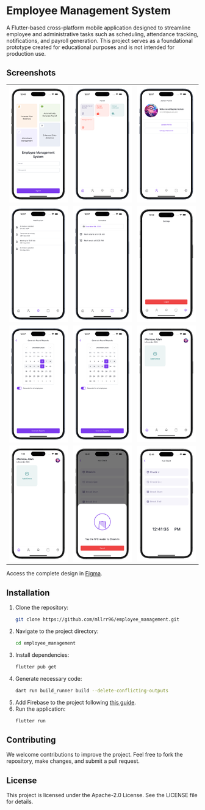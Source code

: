 
# Employee Management System

A Flutter-based cross-platform mobile application designed to streamline employee and administrative tasks such as scheduling, attendance tracking, notifications, and payroll generation. This project serves as a foundational prototype created for educational purposes and is not intended for production use.

## Screenshots
<div style="text-align: center">
    <table>
        <tr>
            <td style="text-align: center">
                <img src="https://github.com/mllrr96/employee_management/blob/main/screenshots/sc1.png" width="220"/>
            </td>            
            <td style="text-align: center">
                <img src="https://github.com/mllrr96/employee_management/blob/main/screenshots/sc2.png" width="220"/>
            </td>
            <td style="text-align: center">
                <img src="https://github.com/mllrr96/employee_management/blob/main/screenshots/sc3.png" width="220"/>
            </td>
        </tr>
        <tr>
            <td style="text-align: center">
                <img src="https://github.com/mllrr96/employee_management/blob/main/screenshots/sc4.png" width="220"/>
            </td>            
            <td style="text-align: center">
                <img src="https://github.com/mllrr96/employee_management/blob/main/screenshots/sc5.png" width="220"/>
            </td>
            <td style="text-align: center">
                <img src="https://github.com/mllrr96/employee_management/blob/main/screenshots/sc6.png" width="220"/>
            </td>
        </tr>
        <tr>
            <td style="text-align: center">
                <img src="https://github.com/mllrr96/employee_management/blob/main/screenshots/sc7.png" width="220"/>
            </td>            
            <td style="text-align: center">
                <img src="https://github.com/mllrr96/employee_management/blob/main/screenshots/sc7.png" width="220"/>
            </td>
            <td style="text-align: center">
                <img src="https://github.com/mllrr96/employee_management/blob/main/screenshots/sc8.png" width="220"/>
            </td>
        </tr>
        <tr>
            <td style="text-align: center">
                <img src="https://github.com/mllrr96/employee_management/blob/main/screenshots/sc8.png" width="220"/>
            </td>            
            <td style="text-align: center">
                <img src="https://github.com/mllrr96/employee_management/blob/main/screenshots/sc9.png" width="220"/>
            </td>
            <td style="text-align: center">
                <img src="https://github.com/mllrr96/employee_management/blob/main/screenshots/sc10.png" width="220"/>
            </td>
        </tr>
    </table>
</div>

Access the complete design in [Figma](https://www.figma.com/design/uD44LMhsksgw9bLv5wJxod/Employee-Management-System?node-id=11-0\&node-type=canvas\&t=UWVLwndqTEbcmdbO-0).

## Installation

1. Clone the repository:
   ```bash
   git clone https://github.com/mllrr96/employee_management.git
   ```
2. Navigate to the project directory:
   ```bash
   cd employee_management
   ```
3. Install dependencies:
   ```bash
   flutter pub get
   ```
4. Generate necessary code:
   ```bash
   dart run build_runner build --delete-conflicting-outputs
   ```
5. Add Firebase to the project following [this guide](https://firebase.google.com/docs/flutter/setup).
6. Run the application:
   ```bash
   flutter run
   ```

## Contributing

We welcome contributions to improve the project. Feel free to fork the repository, make changes, and submit a pull request.

## License

This project is licensed under the Apache-2.0 License. See the LICENSE file for details.
